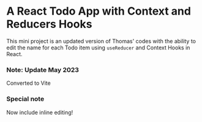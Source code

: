 # A React Todo App with Context and Reducers Hooks

This mini project is an updated version of Thomas' codes with the ability to edit the name for each Todo item using `useReducer` and Context Hooks in React.

### Note: Update May 2023
Converted to Vite

### Special note
Now include inline editing!
